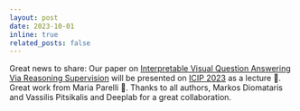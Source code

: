```yaml
---
layout: post
date: 2023-10-01
inline: true
related_posts: false
---
```


Great news to share: Our paper on [Interpretable Visual Question Answering Via Reasoning Supervision](https://ieeexplore.ieee.org/abstract/document/10223156) will be presented on [ICIP 2023](https://2023.ieeeicip.org/) as a lecture 🎉. Great work from Maria Parelli 🎉. Thanks to all authors, Markos Diomataris and Vassilis Pitsikalis and Deeplab for a great collaboration. 
